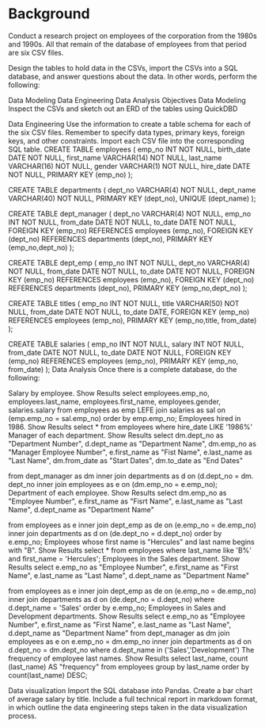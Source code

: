 Background
===
Conduct a research project on employees of the corporation from the 1980s and 1990s. All that remain of the database of employees from that period are six CSV files.

Design the tables to hold data in the CSVs, import the CSVs into a SQL database, and answer questions about the data. In other words, perform the following:

Data Modeling
Data Engineering
Data Analysis
Objectives
Data Modeling
Inspect the CSVs and sketch out an ERD of the tables using QuickDBD



Data Engineering
Use the information to create a table schema for each of the six CSV files. Remember to specify data types, primary keys, foreign keys, and other constraints.
Import each CSV file into the corresponding SQL table.
CREATE TABLE employees (
    emp_no      INT             NOT NULL,
    birth_date  DATE            NOT NULL,
    first_name  VARCHAR(14)     NOT NULL,
    last_name   VARCHAR(16)     NOT NULL,
    gender      VARCHAR(1) 		NOT NULL,
    hire_date   DATE            NOT NULL,
    PRIMARY KEY (emp_no)
);

CREATE TABLE departments (
    dept_no     VARCHAR(4)         NOT NULL,
    dept_name   VARCHAR(40)     NOT NULL,
    PRIMARY KEY (dept_no),
    UNIQUE   	(dept_name)
);

CREATE TABLE dept_manager (
   dept_no      VARCHAR(4)         NOT NULL,
   emp_no       INT             NOT NULL,
   from_date    DATE            NOT NULL,
   to_date      DATE            NOT NULL,
   FOREIGN KEY (emp_no)  REFERENCES employees (emp_no),
   FOREIGN KEY (dept_no) REFERENCES departments (dept_no),
   PRIMARY KEY (emp_no,dept_no)
);

CREATE TABLE dept_emp (
    emp_no      INT             NOT NULL,
    dept_no     VARCHAR(4)         NOT NULL,
    from_date   DATE            NOT NULL,
    to_date     DATE            NOT NULL,
    FOREIGN KEY (emp_no)  REFERENCES employees   (emp_no),
    FOREIGN KEY (dept_no) REFERENCES departments (dept_no),
    PRIMARY KEY (emp_no,dept_no)
);

CREATE TABLE titles (
    emp_no      INT             NOT NULL,
    title       VARCHAR(50)     NOT NULL,
    from_date   DATE            NOT NULL,
    to_date     DATE,
    FOREIGN KEY (emp_no) REFERENCES employees (emp_no),
    PRIMARY KEY (emp_no,title, from_date)
);

CREATE TABLE salaries (
    emp_no      INT             NOT NULL,
    salary      INT             NOT NULL,
    from_date   DATE            NOT NULL,
    to_date     DATE            NOT NULL,
    FOREIGN KEY (emp_no) REFERENCES employees (emp_no),
    PRIMARY KEY (emp_no, from_date)
);
Data Analysis
Once there is a complete database, do the following:

Salary by employee. Show Results
select  employees.emp_no, 
        employees.last_name, 
        employees.first_name, 
        employees.gender, 
        salaries.salary
from employees as emp
    LEFE join salaries as sal
    on (emp.emp_no = sal.emp_no)
order by emp.emp_no;
Employees hired in 1986. Show Results
select * from employees
where hire_date LIKE '1986%'
Manager of each department. Show Results
select dm.dept_no as "Department Number", 
       d.dept_name as "Department Name", 
       dm.emp_no as "Manager Employee Number", 
       e.first_name as "Fist Name", 
       e.last_name as "Last Name",
       dm.from_date as "Start Dates", 
       dm.to_date as "End Dates"
       
from dept_manager as dm
    inner join departments as d
    on (d.dept_no = dm. dept_no
    inner join employees as e
    on (dm.emp_no = e.emp_no);
Department of each employee. Show Results
select dm.emp_no as "Employee Number", 
       e.first_name as "Fisrt Name", 
       e.last_name as "Last Name",
       d.dept_name as "Department Name"
        
from employees as e
    inner join dept_emp as de
        on (e.emp_no = de.emp_no)
    inner join departments as d
        on (de.dept_no = d.dept_no)
order by e.emp_no;
Employees whose first name is "Hercules" and last name begins with "B". Show Results
select * from employees 
where last_name like 'B%' 
and first_name = 'Hercules';
Employees in the Sales department. Show Results
select e.emp_no as "Employee Number", 
        e.first_name as "First Name", 
        e.last_name as "Last Name", 
        d.dept_name as "Department Name"
        
from employees as e
    inner join dept_emp as de
        on (e.emp_no = de.emp_no)
    inner join departments as d
        on (de.dept_no = d.dept_no)
where d.dept_name = 'Sales'
order by e.emp_no;
Employees in Sales and Development departments. Show Results
select e.emp_no as "Employee Number", 
        e.first_name as "First Name", 
        e.last_name as "Last Name", 
        d.dept_name as "Department Name"
from dept_manager as dm
join employees as e 
        on e.emp_no = dm.emp_no
inner join departments as d
        on d.dept_no = dm.dept_no
where d.dept_name in ('Sales','Development')
The frequency of employee last names. Show Results
select last_name,
count (last_name) AS "frequency"
from employees
group by last_name
order by count(last_name) DESC;

Data visualization
Import the SQL database into Pandas.
Create a bar chart of average salary by title.
Include a full technical report in markdown format, in which outline the data engineering steps taken in the data visualization process.


